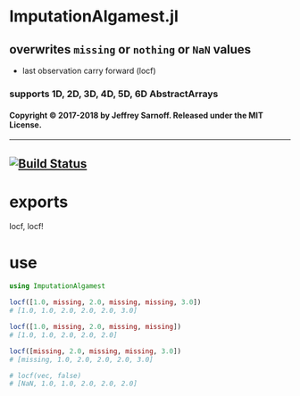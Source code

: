 # ImputationAlgamest.jl

## overwrites `missing` or `nothing` or `NaN` values
- last observation carry forward (locf)

### supports 1D, 2D, 3D, 4D, 5D, 6D AbstractArrays

#### Copyright © 2017-2018 by Jeffrey Sarnoff.  Released under the MIT License.

-----

[![Build Status](https://travis-ci.org/JeffreySarnoff/FillValues.jl.svg?branch=master)](https://travis-ci.org/JeffreySarnoff/FillValues.jl)
-----

# exports

locf, locf!

# use

```julia
using ImputationAlgamest

locf([1.0, missing, 2.0, missing, missing, 3.0])
# [1.0, 1.0, 2.0, 2.0, 2.0, 3.0]

locf([1.0, missing, 2.0, missing, missing])
# [1.0, 1.0, 2.0, 2.0, 2.0]

locf([missing, 2.0, missing, missing, 3.0])
# [missing, 1.0, 2.0, 2.0, 2.0, 3.0]

# locf(vec, false)
# [NaN, 1.0, 1.0, 2.0, 2.0, 2.0]
```

